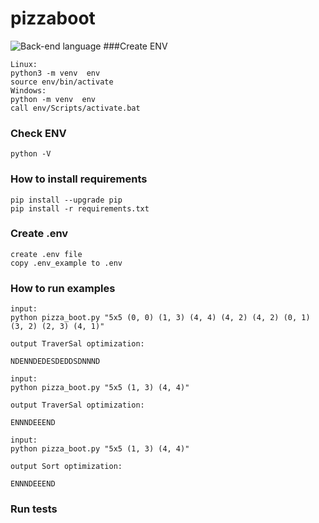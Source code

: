 # pizzaboot
![Back-end language](https://img.shields.io/badge/python-3.7.0-yellow)
###Create ENV
```
Linux:
python3 -m venv  env
source env/bin/activate
Windows:
python -m venv  env
call env/Scripts/activate.bat

```
### Check ENV
```
python -V
```
### How to install requirements
```
pip install --upgrade pip
pip install -r requirements.txt
```
### Create .env 
```
create .env file 
copy .env_example to .env
```

### How to run examples
```
input:  
python pizza_boot.py "5x5 (0, 0) (1, 3) (4, 4) (4, 2) (4, 2) (0, 1) (3, 2) (2, 3) (4, 1)"

output TraverSal optimization:

NDENNDEDESDEDDSDNNND
```

```
input:  
python pizza_boot.py "5x5 (1, 3) (4, 4)"

output TraverSal optimization:

ENNNDEEEND
```
```
input:  
python pizza_boot.py "5x5 (1, 3) (4, 4)"

output Sort optimization:

ENNNDEEEND
```
### Run tests
```
```